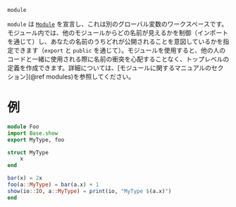 ```
module
```

`module` は [`Module`](@ref) を宣言し、これは別のグローバル変数のワークスペースです。モジュール内では、他のモジュールからどの名前が見えるかを制御（インポートを通じて）し、あなたの名前のうちどれが公開されることを意図しているかを指定できます（`export` と `public` を通じて）。モジュールを使用すると、他の人のコードと一緒に使用される際に名前の衝突を心配することなく、トップレベルの定義を作成できます。詳細については、[モジュールに関するマニュアルのセクション](@ref modules)を参照してください。

# 例

```julia
module Foo
import Base.show
export MyType, foo

struct MyType
    x
end

bar(x) = 2x
foo(a::MyType) = bar(a.x) + 1
show(io::IO, a::MyType) = print(io, "MyType $(a.x)")
end
```
